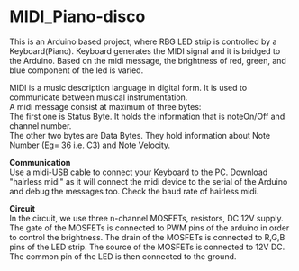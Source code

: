 # MIDI_Piano-disco
This is an Arduino based project, where RBG LED strip is controlled by a Keyboard(Piano). Keyboard generates the MIDI signal and it is bridged to the Arduino. Based on the midi message, the brightness of red, green, and blue component of the led is varied.

MIDI is a music description language in digital form. It is used to communicate between musical instrumentation.\
A midi message consist at maximum of three bytes:\
The first one is Status Byte. It holds the information that is noteOn/Off and channel number.\
The other two bytes are Data Bytes. They hold information about Note Number (Eg= 36 i.e. C3) and Note Velocity.

**Communication**\
Use a midi-USB cable to connect your Keyboard to the PC. Download "hairless midi" as it will connect the midi device to the serial of the Arduino and debug the messages too. Check the baud rate of hairless midi.

**Circuit**\
In the circuit, we use three n-channel MOSFETs, resistors, DC 12V supply. 
The gate of the MOSFETs is connected to PWM pins of the arduino in order to control the brightness. The drain of the MOSFETs is connected to R,G,B pins of the LED strip. The source of the MOSFETs is connected to 12V DC. The common pin of the LED is then connected to the ground. 

